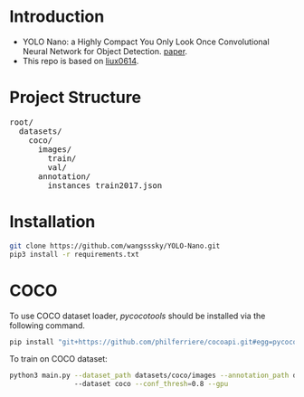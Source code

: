 # Introduction
- YOLO Nano: a Highly Compact You Only Look Once Convolutional Neural Network for Object Detection. [paper](https://arxiv.org/abs/1910.01271).
- This repo is based on [liux0614]( https://github.com/liux0614/yolo_nano).

# Project Structure
<pre>
root/
  datasets/
    coco/
      images/
        train/
        val/
      annotation/
        instances_train2017.json
</pre>

# Installation
```bash
git clone https://github.com/wangsssky/YOLO-Nano.git
pip3 install -r requirements.txt
```
# COCO
To use COCO dataset loader, _pycocotools_ should be installed via the following command.
```bash 
pip install "git+https://github.com/philferriere/cocoapi.git#egg=pycocotools&subdirectory=PythonAPI"
```

To train on COCO dataset:
```bash
python3 main.py --dataset_path datasets/coco/images --annotation_path datasets/coco/annotations 
                --dataset coco --conf_thresh=0.8 --gpu
```
